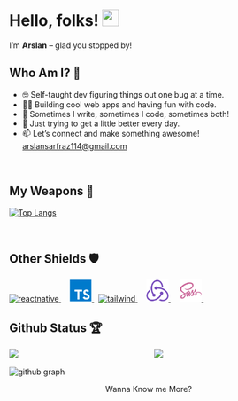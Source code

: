 # Hello, folks! <img src="https://raw.githubusercontent.com/MartinHeinz/MartinHeinz/master/wave.gif" width="30px" height="30px">

I’m **Arslan** – glad you stopped by!

## Who Am I? 🤠

- 🤓 Self-taught dev figuring things out one bug at a time. 
- 👩‍💻 Building cool web apps and having fun with code.  
- 📝 Sometimes I write, sometimes I code, sometimes both!
- 🎯 Just trying to get a little better every day.  
- 📫 Let’s connect and make something awesome!
  [arslansarfraz114@gmail.com](mailto:arslansarfraz114@gmail.com)


<br>

## My Weapons 🌟

[![Top Langs](https://github-readme-stats.vercel.app/api/top-langs/?username=arslansarfraz&theme=react)](https://github.com/arslansarfraz/github-readme-stats)

<br>

## Other Shields 🛡

<p align="left">
    <a href="https://reactnative.dev/" target="_blank" rel="noreferrer"> <img src="https://reactnative.dev/img/header_logo.svg" alt="reactnative" width="40" height="40"/> </a> &nbsp; &nbsp;
    <a href="https://www.typescriptlang.org/" target="_blank" rel="noreferrer"> <img src="https://raw.githubusercontent.com/devicons/devicon/master/icons/typescript/typescript-original.svg" alt="typescript" width="40" height="40"/> </a> &nbsp;
    <a href="https://tailwindcss.com/" target="_blank" rel="noreferrer"> <img src="https://www.vectorlogo.zone/logos/tailwindcss/tailwindcss-icon.svg" alt="tailwind" width="40" height="40"/> </a> &nbsp; &nbsp;
    <a href="https://redux.js.org" target="_blank" rel="noreferrer"> <img src="https://raw.githubusercontent.com/devicons/devicon/master/icons/redux/redux-original.svg" alt="redux" width="40" height="40"/> </a> &nbsp; &nbsp;
    <a href="https://sass-lang.com" target="_blank" rel="noreferrer"> <img src="https://raw.githubusercontent.com/devicons/devicon/master/icons/sass/sass-original.svg" alt="sass" width="40" height="40"/> </a> &nbsp; &nbsp;
<br>

 
## Github Status 🏆

<img  src="https://github-readme-stats.vercel.app/api?username=arslansarfraz&count_private=true&show_icons=true&hide_border=true&theme=react" width="48%" align="right" >
<img  src="https://github-readme-streak-stats.herokuapp.com/?user=arslansarfraz&theme=react" width="48%" >
<br>

![github graph](https://github-readme-activity-graph.cyclic.app/graph?username=arslansarfraz&theme=react-dark)
<br>

<p align="center">Wanna Know me More?</p>

<p align="center">
 
<!-- <a href="https://twitter.com/arslansarfraz" target="_blank">
<img src="https://img.shields.io/badge/-Twitter-%231DA1F2" alt="Twitter" /></a> 

<a href="https://www.linkedin.com/in/arslan903/" target="_blank">
<img src="https://img.shields.io/badge/-LinkedIn-%233781da" alt="LinkedIn"/></a> -->
    
</p>
